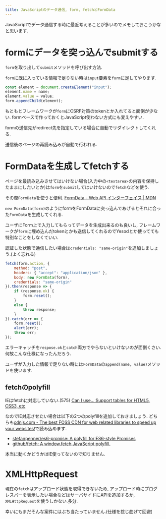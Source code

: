 ```yaml
---
title: JavaScriptのデータ通信, form, fetchとFormData
---
```


JavaScriptでデータ通信する時に最近考えることが多いのでメモしておこうかなと思います.

# formにデータを突っ込んでsubmitする

`form`を取り出して`submit`メソッドを呼び出す方法.

`form`に既に入っている情報で足りない時は`input`要素を`form`に足してやります.

~~~js
const element = document.createElement("input");
element.name = name;
element.value = value;
form.appendChild(element);
~~~

もともとフレームワークが`form`にCSRF対策のtokenとか入れてると面倒が少ない.
formベースで作っておくとJavaScript使わない方式にも変えやすい.

formの送信先がredirect先を指定している場合に自動でリダイレクトしてくれる.

送信後のページの再読み込みが自動で行われる.

# FormDataを生成してfetchする

ページを最読み込みさせてはいけない場合(入力中の`<textarea>`の内容を保持したままにしたいとか)は`form`を`submit`してはいけないので`fetch`などを使う.

その際`FormData`を使うと便利.
[FormData - Web API インターフェイス | MDN](https://developer.mozilla.org/ja/docs/Web/API/FormData)

`new FormData(form)`のようにformをFormDataに突っ込んであげるとそれに合った`FormData`を生成してくれる.

ユーザにForm上で入力してもらってデータを生成出来るのも良いし,
フレームワークが`form`に埋め込んだtokenとかも送信してくれるのでYesodとか使ってても特別なことをしなくていい.

認証した状態で通信したい場合は`credentials: "same-origin"`を追加しましょう.(よく忘れる)

~~~js
fetch(form.action, {
    method: "post",
    headers: { "accept": "application/json" },
    body: new FormData(form),
    credentials: "same-origin"
}).then(response => {
    if (response.ok) {
        form.reset();
    }
    else {
        throw response;
    }
}).catch(err => {
    form.reset();
    alert(err);
    throw err;
});
~~~

エラーキャッチを`respose.ok`と`catch`両方でやらないといけないのが面倒くさい.
何故こんな仕様になったんだろう.

ユーザが入力した情報で足りない時には`FormData`の`append(name, value)`メソッドを使います.

## fetchのpolyfill

IEはfetchに対応していない.(575)
[Can I use... Support tables for HTML5, CSS3, etc](http://caniuse.com/#feat=fetch)

なのでIE対応させたい場合は以下の2つのpolyfillを追加しておきましょう.
どちらも[cdnjs.com - The best FOSS CDN for web related libraries to speed up your websites!](https://cdnjs.com/)で読み込めます.

* [stefanpenner/es6-promise: A polyfill for ES6-style Promises](https://github.com/stefanpenner/es6-promise)
* [github/fetch: A window.fetch JavaScript polyfill.](https://github.com/github/fetch)

本当に動くかどうかはIE使ってないので知りません.

# XMLHttpRequest

現在の`fetch`はアップロード状態を取得できないため,
アップロード時にプログレスバーを表示したい場合などはサーバサイドにAPIを追加するか,
`XMLHttpRequest`を使うしかない.多分.

幸いにもまだそんな案件にはぶち当たっていません.(仕様を捻じ曲げて回避)
